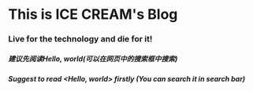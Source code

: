 # This is ICE CREAM's Blog #

### Live for the technology and die for it!

##### 建议先阅读Hello, world(可以在网页中的搜索框中搜索) #####
##### Suggest to read <Hello, world> firstly (You can search it in search bar) #####
